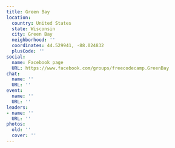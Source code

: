 ```yaml
---
title: Green Bay
location:
  country: United States
  state: Wisconsin
  city: Green Bay
  neighborhood: ''
  coordinates: 44.529941, -88.024832
  plusCode: ''
social:
  name: Facebook page
  URL: https://www.facebook.com/groups/freecodecamp.GreenBay
chat:
  name: ''
  URL: ''
event:
  name: ''
  URL: ''
leaders:
- name: ''
  URL: ''
photos:
  old: ''
  cover: ''
---
```

